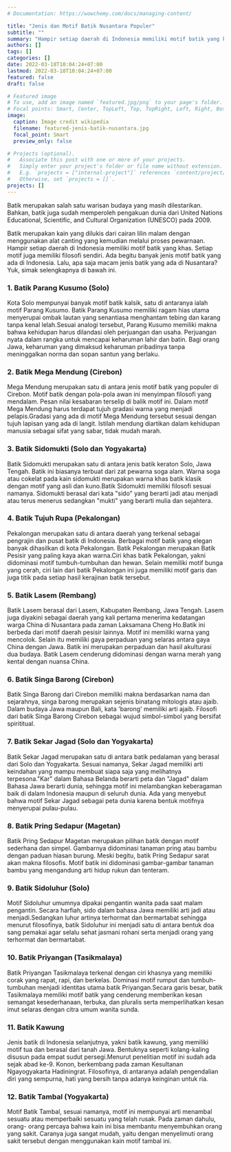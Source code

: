 ```yaml
---
# Documentation: https://wowchemy.com/docs/managing-content/

title: "Jenis dan Motif Batik Nusantara Populer"
subtitle: ""
summary: "Hampir setiap daerah di Indonesia memiliki motif batik yang khas. Setiap motif juga memiliki filosofi sendiri. Ada begitu banyak jenis motif batik yang ada di Indonesia. Lalu, apa saja macam jenis batik yang ada di Nusantara?"
authors: []
tags: []
categories: []
date: 2022-03-18T10:04:24+07:00
lastmod: 2022-03-18T10:04:24+07:00
featured: false
draft: false

# Featured image
# To use, add an image named `featured.jpg/png` to your page's folder.
# Focal points: Smart, Center, TopLeft, Top, TopRight, Left, Right, BottomLeft, Bottom, BottomRight.
image:
  caption: Image credit wikipedia
  filename: featured-jenis-batik-nusantara.jpg
  focal_point: Smart
  preview_only: false

# Projects (optional).
#   Associate this post with one or more of your projects.
#   Simply enter your project's folder or file name without extension.
#   E.g. `projects = ["internal-project"]` references `content/project/deep-learning/index.md`.
#   Otherwise, set `projects = []`.
projects: []
---
```

Batik merupakan salah satu warisan budaya yang masih dilestarikan. Bahkan, batik juga sudah memperoleh pengakuan dunia dari United Nations Educational, Scientific, and Cultural Organization (UNESCO) pada 2009.

Batik merupakan kain yang dilukis dari cairan lilin malam dengan menggunakan alat canting yang kemudian melalui proses pewarnaan. Hampir setiap daerah di Indonesia memiliki motif batik yang khas. Setiap motif juga memiliki filosofi sendiri. Ada begitu banyak jenis motif batik yang ada di Indonesia. Lalu, apa saja macam jenis batik yang ada di Nusantara? Yuk, simak selengkapnya di bawah ini.

### 1. Batik Parang Kusumo (Solo)  
Kota Solo mempunyai banyak motif batik kalsik, satu di antaranya ialah motif Parang Kusumo. Batik Parang Kusumo memiliki ragam hias utama menyerupai ombak lautan yang senantiasa menghantam tebing dan karang tanpa kenal lelah.Sesuai analogi tersebut, Parang Kusumo memiliki makna bahwa kehidupan harus dilandasi oleh perjuangan dan usaha. Perjuangan nyata dalam rangka untuk mencapai keharuman lahir dan batin. Bagi orang Jawa, keharuman yang dimaksud keharuman pribadinya tanpa meninggalkan norma dan sopan santun yang berlaku.

### 2. Batik Mega Mendung (Cirebon)
Mega Mendung merupakan satu di antara jenis motif batik yang populer di Cirebon. Motif batik dengan pola-pola awan ini menyimpan filosofi yang mendalam. Pesan nilai kesabaran terselip di balik motif ini. Dalam motif Mega Mendung harus terdapat tujuh gradasi warna yang menjadi pelapis.Gradasi yang ada di motif Mega Mendung tersebut sesuai dengan tujuh lapisan yang ada di langit. Istilah mendung diartikan dalam kehidupan manusia sebagai sifat yang sabar, tidak mudah marah.

### 3. Batik Sidomukti (Solo dan Yogyakarta)
Batik Sidomukti merupakan satu di antara jenis batik keraton Solo, Jawa Tengah. Batik ini biasanya terbuat dari zat pewarna soga alam. Warna soga atau cokelat pada kain sidomukti merupakan warna khas batik klasik dengan motif yang asli dan kuno.Batik Sidomukti memiliki filosofi sesuai namanya. Sidomukti berasal dari kata "sido" yang berarti jadi atau menjadi atau terus menerus sedangkan "mukti" yang berarti mulia dan sejahtera.

### 4. Batik Tujuh Rupa (Pekalongan)
Pekalongan merupakan satu di antara daerah yang terkenal sebagai pengrajin dan pusat batik di Indonesia. Berbagai motif batik yang elegan banyak dihasilkan di kota Pekalongan. Batik Pekalongan merupakan Batik Pesisir yang paling kaya akan warna.Ciri khas batik Pekalongan, yakni didominasi motif tumbuh-tumbuhan dan hewan. Selain memiliki motif bunga yang cerah, ciri lain dari batik Pekalongan ini juga memiliki motif garis dan juga titik pada setiap hasil kerajinan batik tersebut.

### 5. Batik Lasem (Rembang)
Batik Lasem berasal dari Lasem, Kabupaten Rembang, Jawa Tengah. Lasem juga diyakini sebagai daerah yang kali pertama menerima kedatangan warga China di Nusantara pada zaman Laksamana Cheng Ho.Batik ini berbeda dari motif daerah pesisir lainnya. Motif ini memiliki warna yang mencolok. Selain itu memiliki gaya perpaduan yang selaras antara gaya China dengan Jawa. Batik ini merupakan perpaduan dan hasil akulturasi dua budaya. Batik Lasem cenderung didominasi dengan warna merah yang kental dengan nuansa China.

### 6. Batik Singa Barong (Cirebon)
Batik Singa Barong dari Cirebon memiliki makna berdasarkan nama dan sejarahnya, singa barong merupakan sejenis binatang mitologis atau ajaib. Dalam budaya Jawa maupun Bali, kata 'barong' memiliki arti ajaib. Filosofi dari batik Singa Barong Cirebon sebagai wujud simbol-simbol yang bersifat spirititual.

### 7. Batik Sekar Jagad (Solo dan Yogyakarta)
Batik Sekar Jagad merupakan satu di antara batik pedalaman yang berasal dari Solo dan Yogyakarta. Sesuai namanya, Sekar Jagad memiliki arti keindahan yang mampu membuat siapa saja yang melihatnya terpesona."Kar" dalam Bahasa Belanda berarti peta dan "Jagad" dalam Bahasa Jawa berarti dunia, sehingga motif ini melambangkan keberagaman baik di dalam Indonesia maupun di seluruh dunia. Ada yang menyebut bahwa motif Sekar Jagad sebagai peta dunia karena bentuk motifnya menyerupai pulau-pulau.

### 8. Batik Pring Sedapur (Magetan)
Batik Pring Sedapur Magetan merupakan pilihan batik dengan motif sederhana dan simpel. Gambarnya didominasi tanaman pring atau bambu dengan paduan hiasan burung. Meski begitu, batik Pring Sedapur sarat akan makna filosofis. Motif batik ini didominasi gambar-gambar tanaman bambu yang mengandung arti hidup rukun dan tenteram.

### 9. Batik Sidoluhur (Solo) 
Motif Sidoluhur umumnya dipakai pengantin wanita pada saat malam pengantin. Secara harfiah, sido dalam bahasa Jawa memiliki arti jadi atau menjadi.Sedangkan luhur artinya terhormat dan bermartabat sehingga menurut filosofinya, batik Sidoluhur ini menjadi satu di antara bentuk doa sang pemakai agar selalu sehat jasmani rohani serta menjadi orang yang terhormat dan bermartabat.

### 10. Batik Priyangan (Tasikmalaya)
Batik Priyangan Tasikmalaya terkenal dengan ciri khasnya yang memiliki corak yang rapat, rapi, dan berkelas. Dominasi motif rumput dan tumbuh-tumbuhan menjadi identitas utama batik Priyangan.Secara garis besar, batik Tasikmalaya memiliki motif batik yang cenderung memberikan kesan semangat kesederhanaan, terbuka, dan pluralis serta memperlihatkan kesan imut selaras dengan citra umum wanita sunda.

### 11. Batik Kawung
Jenis batik di Indonesia selanjutnya, yakni batik kawung, yang memiliki motif tua dan berasal dari tanah Jawa. Bentuknya seperti kolang-kaling disusun pada empat sudut persegi.Menurut penelitian motif ini sudah ada sejak abad ke-9. Konon, berkembang pada zaman Kesultanan Ngayogyakarta Hadiningrat. Filosofinya, di antaranya adalah pengendalian diri yang sempurna, hati yang bersih tanpa adanya keinginan untuk ria.

### 12. Batik Tambal (Yogyakarta)
Motif Batik Tambal, sesuai namanya, motif ini mempunyai arti menambal sesuatu atau memperbaiki sesuatu yang telah rusak. Pada zaman dahulu, orang- orang percaya bahwa kain ini bisa membantu menyembuhkan orang yang sakit. Caranya juga sangat mudah, yaitu dengan menyelimuti orang sakit tersebut dengan menggunakan kain motif tambal ini.